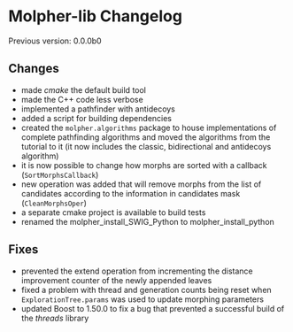 # Molpher-lib Changelog

Previous version: 0.0.0b0

## Changes
- made *cmake* the default build tool
- made the C++ code less verbose
- implemented a pathfinder with antidecoys
- added a script for building dependencies
- created the `molpher.algorithms` package to house implementations 
of complete pathfinding algorithms and moved the algorithms from the tutorial to it 
(it now includes the classic, bidirectional and antidecoys algorithm)
- it is now possible to change how morphs are sorted with a callback (`SortMorphsCallback`)
- new operation was added that will remove morphs from the list of candidates according to the information in candidates mask (`CleanMorphsOper`)
- a separate cmake project is available to build tests
- renamed the molpher_install_SWIG_Python to molpher_install_python

## Fixes
- prevented the extend operation from incrementing the distance
improvement counter of the newly appended leaves
- fixed a problem with thread and generation counts being reset when `ExplorationTree.params` was used to update morphing parameters
- updated Boost to 1.50.0 to fix a bug that prevented a successful build of the *threads* library
